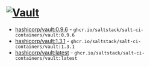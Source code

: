 # [![Vault](https://github.com/saltstack/salt-ci-containers/actions/workflows/vault-containers.yml/badge.svg)](https://github.com/saltstack/salt-ci-containers/actions/workflows/vault-containers.yml)

- [hashicorp/vault:0.9.6](https://hub.docker.com/r/hashicorp/vault/tags?name=0.9.6) - `ghcr.io/saltstack/salt-ci-containers/vault:0.9.6`
- [hashicorp/vault:1.3.1](https://hub.docker.com/r/hashicorp/vault/tags?name=1.3.1) - `ghcr.io/saltstack/salt-ci-containers/vault:1.3.1`
- [hashicorp/vault:latest](https://hub.docker.com/r/hashicorp/vault/tags?name=latest) - `ghcr.io/saltstack/salt-ci-containers/vault:latest`
